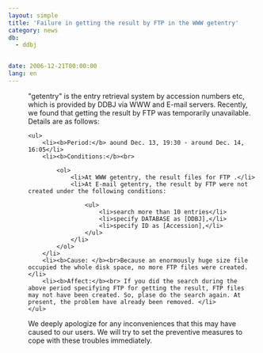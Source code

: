 ```yaml
---
layout: simple
title: 'Failure in getting the result by FTP in the WWW getentry'
category: news
db:
  - ddbj


date: 2006-12-21T00:00:00
lang: en
---
```


<html>
<dd> "getentry" is the entry retrieval system by accession numbers etc, which is provided by DDBJ via WWW and E-mail servers. Recently, we found that getting the result by FTP was temporarily unavailable. Details are as follows:

    <ul>
        <li><b>Period:</b> aound Dec. 13, 19:30 - around Dec. 14, 16:05</li>
        <li><b>Conditions:</b><br>

            <ol>
                <li>At WWW getentry, the result files for FTP .</li>
                <li>At E-mail getentry, the result by FTP were not created under the following conditions:

                    <ul>
                        <li>search more than 10 entries</li>
                        <li>specify DATABASE as [DDBJ],</li>
                        <li>specify ID as [Accession],</li>
                    </ul>
                </li>
            </ol>
        </li>
        <li><b>Cause: </b><br>Because an enormously huge size file occupied the whole disk space, no more FTP files were created. </li>
        <li><b>Affect:</b><br> If you did the search during the above period specifying FTP for getting the result, FTP files may not have been created. So, plase do the search again. At present, the problem have already been removed. </li>
    </ul>
<dd> We deeply apologize for any inconveniences that this may have caused to our users. We will try to set the preventive measures to cope with these troubles immediately.</dd>
</dd>
</html>
